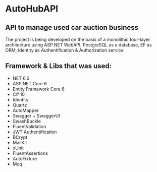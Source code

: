 # AutoHubAPI

API to manage used car auction business
-
The project is being developed on the basis of a monolithic four-layer architecture using ASP.NET WebAPI, PostgreSQL as a database, EF as ORM, Identity as Authentification & Authorization service

## Framework & Libs that was used:

  - NET 6.0 
  - ASP.NET Core 6
  - Entity Framework Core 6
  - C# 10
  - Identity
  - Quartz
  - AutoMapper
  - Swagger + SwaggerUI
  - SwashBuckle
  - FluentValidation
  - JWT Authentification
  - BCrypt
  - MailKit
  - xUnit
  - FluentAssertions
  - AutoFixture
  - Moq
